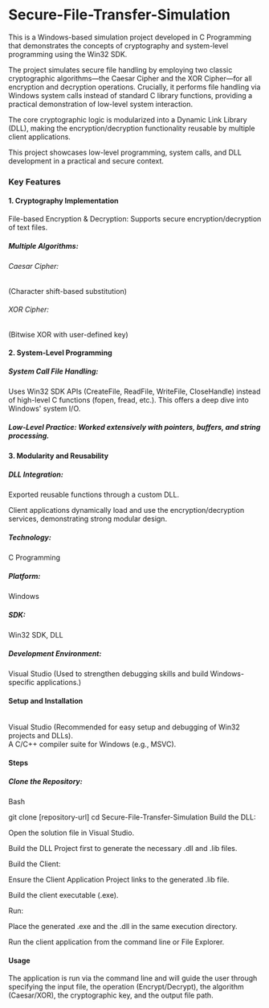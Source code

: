 # Secure-File-Transfer-Simulation

This is a Windows-based simulation project developed in C Programming that demonstrates the concepts of cryptography and system-level programming using the Win32 SDK.

The project simulates secure file handling by employing two classic cryptographic algorithms—the Caesar Cipher and the XOR Cipher—for all encryption and decryption operations. Crucially, it performs file handling via Windows system calls instead of standard C library functions, providing a practical demonstration of low-level system interaction.

The core cryptographic logic is modularized into a Dynamic Link Library (DLL), making the encryption/decryption functionality reusable by multiple client applications.

This project showcases low-level programming, system calls, and DLL development in a practical and secure context.

<h3>Key Features</h3>
<h4>1. Cryptography Implementation</h4>
File-based Encryption & Decryption: Supports secure encryption/decryption of text files.

<h5>Multiple Algorithms:</h5>

<h6>Caesar Cipher:</h6> (Character shift-based substitution)

<h6>XOR Cipher:</h6> (Bitwise XOR with user-defined key)

<h4>2. System-Level Programming</h4>
<h5>System Call File Handling:</h5> Uses Win32 SDK APIs (CreateFile, ReadFile, WriteFile, CloseHandle) instead of high-level C functions (fopen, fread, etc.). This offers a deep dive into Windows' system I/O.

<h5>Low-Level Practice: Worked extensively with pointers, buffers, and string processing.

<h4>3. Modularity and Reusability</h4>
<h5>DLL Integration:</h5> Exported reusable functions through a custom DLL.

Client applications dynamically load and use the encryption/decryption services, demonstrating strong modular design.


<h5>Technology: </h5>C Programming

<h5>Platform:</h5> Windows

<h5>SDK:</h5> Win32 SDK, DLL

<h5>Development Environment:</h5> Visual Studio (Used to strengthen debugging skills and build Windows-specific applications.)

<h4>Setup and Installation</h4>
<br>
Visual Studio (Recommended for easy setup and debugging of Win32 projects and DLLs).
<br>
A C/C++ compiler suite for Windows (e.g., MSVC).

<h4>Steps</h4>
<h5>Clone the Repository:</h5>
Bash

git clone [repository-url]
cd Secure-File-Transfer-Simulation
Build the DLL:

Open the solution file in Visual Studio.

Build the DLL Project first to generate the necessary .dll and .lib files.

Build the Client:

Ensure the Client Application Project links to the generated .lib file.

Build the client executable (.exe).

Run:

Place the generated .exe and the .dll in the same execution directory.

Run the client application from the command line or File Explorer.

<h4>Usage</h4>
The application is run via the command line and will guide the user through specifying the input file, the operation (Encrypt/Decrypt), the algorithm (Caesar/XOR), the cryptographic key, and the output file path.

